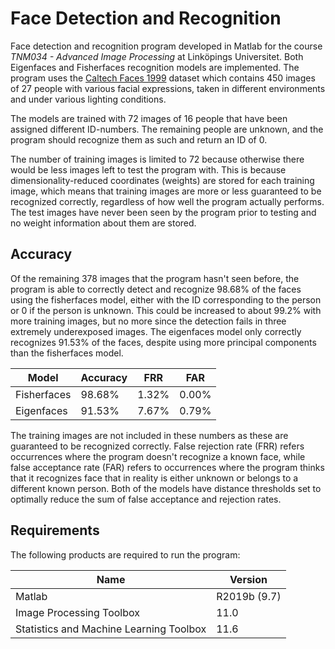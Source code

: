 # Face Detection and Recognition
Face detection and recognition program developed in Matlab for the course *TNM034 - Advanced Image Processing* at Linköpings Universitet. Both Eigenfaces and Fisherfaces recognition models are implemented. The program uses the [Caltech Faces 1999](http://www.vision.caltech.edu/html-files/archive.html) dataset which contains 450 images of 27 people with various facial expressions, taken in different environments and under various lighting conditions.

The models are trained with 72 images of 16 people that have been assigned different ID-numbers. The remaining people are unknown, and the program should recognize them as such and return an ID of 0. 

The number of training images is limited to 72 because otherwise there would be less images left to test the program with. This is because dimensionality-reduced coordinates (weights) are stored for each training image, which means that training images are more or less guaranteed to be recognized correctly, regardless of how well the program actually performs. The test images have never been seen by the program prior to testing and no weight information about them are stored.

## Accuracy
Of the remaining 378 images that the program hasn't seen before, the program is able to correctly detect and recognize 98.68% of the faces using the fisherfaces model, either with the ID corresponding to the person or 0 if the person is unknown. This could be increased to about 99.2% with more training images, but no more since the detection fails in three extremely underexposed images. The eigenfaces model only correctly recognizes 91.53% of the faces, despite using more principal components than the fisherfaces model.

| Model       | Accuracy | FRR   | FAR   |
| ----------- | -------- | ----- | ----- |
| Fisherfaces | 98.68%   | 1.32% | 0.00% |
| Eigenfaces  | 91.53%   | 7.67% | 0.79% |

The training images are not included in these numbers as these are guaranteed to be recognized correctly. False rejection rate (FRR) refers occurrences where the program doesn't recognize a known face, while false acceptance rate (FAR) refers to occurrences where the program thinks that it recognizes face that in reality is either unknown or belongs to a different known person. Both of the models have distance thresholds set to optimally reduce the sum of false acceptance and rejection rates.

## Requirements
The following products are required to run the program:

| Name                                    | Version      |
| --------------------------------------- | ------------ |
| Matlab                                  | R2019b (9.7) |
| Image Processing Toolbox                | 11.0         |
| Statistics and Machine Learning Toolbox | 11.6         |
